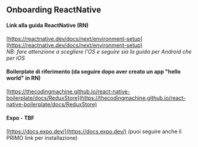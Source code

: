 ## Onboarding ReactNative

####  Link alla guida ReactNative (RN)
[https://reactnative.dev/docs/next/environment-setup](https://reactnative.dev/docs/next/environment-setup)  
*NB: fare attenzione a scegliere l'OS e seguire sia la guida per Android che per iOS*

#### Boilerplate di riferimento (da seguire dopo aver creato un app "hello world" in RN)
[https://thecodingmachine.github.io/react-native-boilerplate/docs/ReduxStore](https://thecodingmachine.github.io/react-native-boilerplate/docs/ReduxStore)  

#### Expo - TBF
[https://docs.expo.dev/](https://docs.expo.dev/) 
(puoi seguire anche il PRIMO link per installazione)
